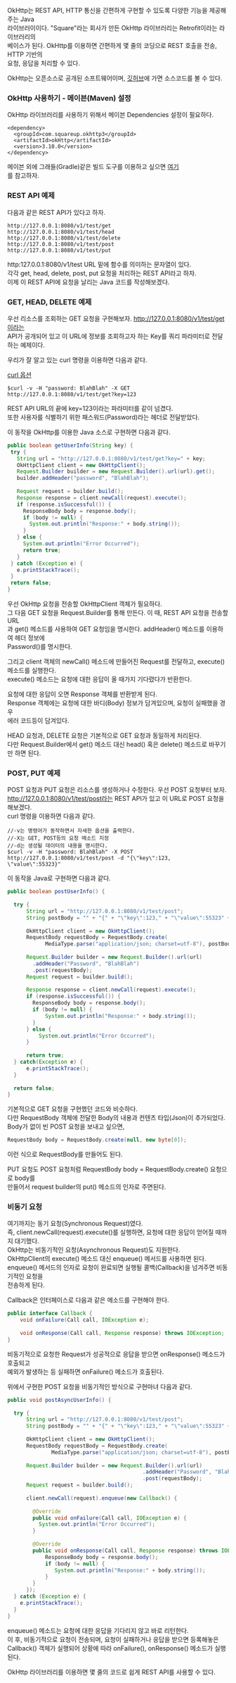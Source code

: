 OkHttp는 REST API, HTTP 통신을 간편하게 구현할 수 있도록 다양한 기능을 제공해주는 Java  
라이브러이이다. "Square"라는 회사가 만든 OkHttp 라이브러리는 Retrofit이라는 라이브러리의  
베이스가 된다. OkHttp를 이용하면 간편하게 몇 줄의 코딩으로 REST 호출을 전송, HTTP 기반의  
요청, 응답을 처리할 수 있다.  
  
OkHttp는 오픈소스로 공개된 소프트웨어이며, [깃허브](https://github.com/square/okhttp)에 가면 소스코드를 볼 수 있다.   
  
### OkHttp 사용하기 - 메이븐(Maven) 설정
OkHttp 라이브러리를 사용하기 위해서 메이븐 Dependencies 설정이 필요하다.  
```
<dependency>
  <groupId>com.squareup.okhttp3</groupId>
  <artifactId>okHttp</artifactId>
  <version>3.10.0</version>
</dependency>
```
메이븐 외에 그래들(Gradle)같은 빌드 도구를 이용하고 싶으면 [여기](https://mvnrepository.com/artifact/com.squareup.okhttp/okhttp)  
를 참고하자.   
 
 ### REST API 예제
 다음과 같은 REST API가 있다고 하자. 
 
 ```
 http://127.0.0.1:8080/v1/test/get
 http://127.0.0.1:8080/v1/test/head
 http://127.0.0.1:8080/v1/test/delete
 http://127.0.0.1:8080/v1/test/post
 http://127.0.0.1:8080/v1/test/put
 ```
 
 http:127.0.0.1:8080/v1/test URL 밑에 함수를 의미하는 문자열이 있다.  
 각각 get, head, delete, post, put 요청을 처리하는 REST API라고 하자.  
 이제 이 REST API에 요청을 날리는 Java 코드를 작성해보겠다.  
 
 ### GET, HEAD, DELETE 예제
 우선 리소스를 조회하는 GET 요청을 구현해보자. http://127.0.0.1:8080/v1/test/get이라는  
 API가 공개되어 있고 이 URL에 정보를 조회하고자 하는 Key를 쿼리 파라미터로 전달하는 예제이다.  
   
 우리가 잘 알고 있는 curl 명령을 이용하면 다음과 같다.  
   
 [curl 옵션](https://www.lesstif.com/software-architect/curl-http-get-post-rest-api-14745703.html)  
   
 ```
 $curl -v -H "password: BlahBlah" -X GET http://127.0.0.1:8080/v1/test/get?key=123
 ```
 REST API URL의 끝에 key=123이라는 파라미터를 같이 넘겼다.  
 또한 사용자를 식별하기 위한 패스워드(Password)라는 헤더로 전달받았다. 
   
 이 동작을 OkHttp를 이용한 Java 소스로 구현하면 다음과 같다. 
 ```java
 public boolean getUserInfo(String key) {
  try {
    String url = "http://127.0.0.1:8080/v1/test/get?key=" + key;
    OkHttpClient client = new OkHttpClient();
    Request.Builder builder = new Request.Builder().url(url).get();
    builder.addHeader("password", "BlahBlah");
    
    Request request = builder.build();
    Response response = client.newCall(request).execute();
    if (response.isSuccessful()) {
      ResponseBody body = response.body();
      if (body != null) {
        System.out.println("Response:" + body.string());
      }
    } else {
      System.out.println("Error Occurred");
      return true;
    }
  } catch (Exception e) {
    e.printStackTrace();
  }
  return false;
}
```
우선 OkHttp 요청을 전송할 OkHttpClient 객체가 필요하다.  
그 다음 GET 요청을 Request.Builder를 통해 만든다. 이 때, REST API 요청을 전송할 URL  
과 get() 메소드를 사용하여 GET 요청임을 명시한다. addHeader() 메소드를 이용하여 헤더 정보에  
Password()를 명시한다.  
  
그리고 client 객체의 newCall() 메소드에 만들어진 Request를 전달하고, execute() 메소드를 실행한다.  
execute() 메소드는 요청에 대한 응답이 올 때가지 기다렸다가 반환한다.  
  
요청에 대한 응답이 오면 Response 객체를 반환받게 된다.  
Response 객체에는 요청에 대한 바디(Body) 정보가 담겨있으며, 요청이 실패했을 경우  
에러 코드등이 담겨있다.  
  
HEAD 요청과, DELETE 요청은 기본적으로 GET 요청과 동일하게 처리된다.  
다만 Request.Builder에서 get() 메소드 대신 head() 혹은 delete() 메소드로 바꾸기만 하면 된다.  
  
### POST, PUT 예제
POST 요청과 PUT 요청은 리소스를 생성하거나 수정한다. 우선 POST 요청부터 보자. 
http://127.0.0.1:8080/v1/test/post라는 REST API가 있고 이 URL로 POST 요청을 해보겠다.  
curl 명령을 이용하면 다음과 같다.  
```
//-v는 명령어가 동작하면서 자세한 옵션을 출력한다.  
//-X는 GET, POST등의 요청 메소드 지정
//-d는 생성될 데이터의 내용을 명시한다.
$curl -v -H "password: BlahBlah" -X POST http://127.0.0.1:8080/v1/test/post -d "{\"key\":123,  
\"value\":55323}"
```

이 동작을 Java로 구현하면 다음과 같다.  
```java
public boolean postUserInfo() {
    
  try {
      String url = "http://127.0.0.1:8080/v1/test/post";
      String postBody = "" + "{" + "\"key\":123," + "\"value\":55323" + "}";
    
      OkHttpClient client = new OkHttpClient();
      RequestBody requestBody = RequestBody.create(
            MediaType.parse("application/json; charset=utf-8"), postBody);
    
      Request.Builder builder = new Request.Builder().url(url)
        .addHeader("Password", "BlahBlah")
        .post(requestBody);
      Request request = builder.build();
    
      Response response = client.newCall(request).execute();
      if (response.isSuccessful()) {
        ResponseBody body = response.body();
        if (body != null) {
            System.out.println("Response:" + body.string());
        }
      } else {
          System.out.println("Error Occurred");
      }
    
      return true;
  } catch(Exception e) {
      e.printStackTrace();
  }
  
  return false;
}
```
기본적으로 GET 요청을 구현했던 코드와 비슷하다.  
다만 RequestBody 객체에 전달한 Body의 내용과 컨텐츠 타입(Json)이 추가되었다.  
Body가 없이 빈 POST 요청을 보내고 싶으면, 
```java
RequestBody body = RequestBody.create(null, new byte[0]);
```
이런 식으로 RequestBody를 만들어도 된다.  
  
PUT 요청도 POST 요청처럼 RequestBody body = RequestBody.create() 요청으로 body를  
만들어서 request builder의 put() 메소드의 인자로 주면된다.   
  
### 비동기 요청
여기까지는 동기 요청(Synchronous Request)였다.  
즉, client.newCall(request).execute()를 실행하면, 요청에 대한 응답이 얻어질 때까지 대기했다.  
OkHttp는 비동기적인 요청(Asynchronous Request)도 지원한다.  
OkHttpClient의 execute() 메소드 대신 enqueue() 메서드를 사용하면 된다.  
enqueue() 메서드의 인자로 요청이 완료되면 실행될 콜백(Callback)을 넘겨주면 비동기적인 요청을  
전송하게 된다.  
  
Callback은 인터페이스로 다음과 같은 메소드를 구현해야 한다. 

```java
public interface Callback {
    void onFailure(Call call, IOException e);
  
    void onResponse(Call call, Response response) throws IOException;
}
```

비동기적으로 요청한 Request가 성공적으로 응답을 받으면 onResponse() 메소드가 호출되고  
예외가 발생하는 등 실패하면 onFailure() 메소드가 호출된다. 
  
위에서 구현한 POST 요청을 비동기적인 방식으로 구현마녀 다음과 같다.  
```java
public void postAsyncUserInfo() {
    
  try {
      String url = "http://127.0.0.1:8080/v1/test/post";
      String postBody = "" + "{" + "\"key\":123," + "\"value\":55323" + "}";
      
      OkHttpClient client = new OkHttpClient();
      RequestBody requestBody = RequestBody.create(
              MediaType.parse("application/json; charset=utf-8"), postBody);
      
      Request.Builder builder = new Request.Builder().url(url)
                                           .addHeader("Password", "BlahBlah")
                                           .post(requestBody);
      Request request = builder.build();
    
      client.newCall(request).enqueue(new Callback() {
          
        @Override
        public void onFailure(Call call, IOException e) {
          System.out.println("Error Occurred");
        }
        
        @Override
        public void onResponse(Call call, Response response) throws IOException {
            ResponseBody body = response.body();
            if (body != null) {
               System.out.println("Response:" + body.string());
            }
        }
      });
  } catch (Exception e) {
    e.printStackTrace();
  }
}
```
enqueue() 메소드는 요청에 대한 응답을 기다리지 않고 바로 리턴한다.  
이 후, 비동기적으로 요청이 전송되며, 요청이 실패하거나 응답을 받으면 등록해놓은  
Callback() 객체가 실행되어 상황에 따라 onFailure(), onResponse() 메소드가 실행된다.  
  
OkHttp 라이브러리를 이용하면 몇 줄의 코드로 쉽게 REST API를 사용할 수 있다. 


 
 
 
 
 
 
 
 
 
 
 
 
 
 
 
 
 
 
 
 
 
 
 
 
 
 
 
 
 
 
 
 
 
 
 
